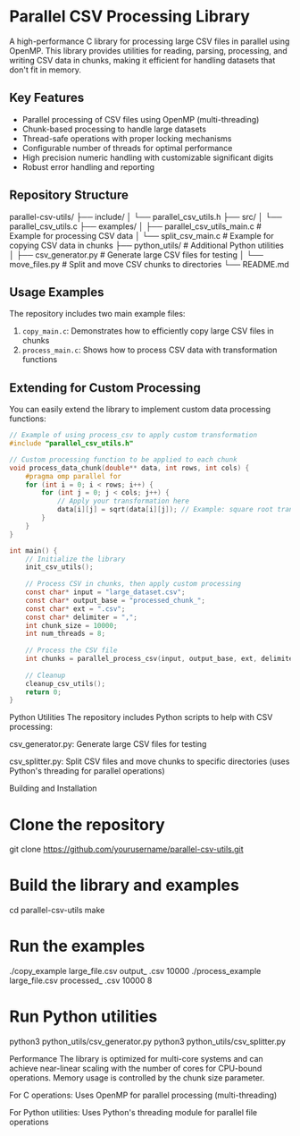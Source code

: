 # Parallel CSV Processing Library

A high-performance C library for processing large CSV files in parallel using OpenMP. This library provides utilities for reading, parsing, processing, and writing CSV data in chunks, making it efficient for handling datasets that don't fit in memory.

## Key Features

- Parallel processing of CSV files using OpenMP (multi-threading)
- Chunk-based processing to handle large datasets
- Thread-safe operations with proper locking mechanisms
- Configurable number of threads for optimal performance
- High precision numeric handling with customizable significant digits
- Robust error handling and reporting

## Repository Structure
parallel-csv-utils/
├── include/
│ └── parallel_csv_utils.h
├── src/
│ └── parallel_csv_utils.c
├── examples/
│ ├── parallel_csv_utils_main.c # Example for processing CSV data 
│ └── split_csv_main.c # Example for copying CSV data in chunks
├── python_utils/ # Additional Python utilities
│ ├── csv_generator.py # Generate large CSV files for testing
│ └── move_files.py # Split and move CSV chunks to directories
└── README.md


## Usage Examples

The repository includes two main example files:

1. `copy_main.c`: Demonstrates how to efficiently copy large CSV files in chunks
2. `process_main.c`: Shows how to process CSV data with transformation functions

## Extending for Custom Processing

You can easily extend the library to implement custom data processing functions:

```c
// Example of using process_csv to apply custom transformation
#include "parallel_csv_utils.h"

// Custom processing function to be applied to each chunk
void process_data_chunk(double** data, int rows, int cols) {
    #pragma omp parallel for
    for (int i = 0; i < rows; i++) {
        for (int j = 0; j < cols; j++) {
            // Apply your transformation here
            data[i][j] = sqrt(data[i][j]); // Example: square root transformation
        }
    }
}

int main() {
    // Initialize the library
    init_csv_utils();
    
    // Process CSV in chunks, then apply custom processing
    const char* input = "large_dataset.csv";
    const char* output_base = "processed_chunk_";
    const char* ext = ".csv";
    const char* delimiter = ",";
    int chunk_size = 10000;
    int num_threads = 8;
    
    // Process the CSV file
    int chunks = parallel_process_csv(input, output_base, ext, delimiter, chunk_size, num_threads);
    
    // Cleanup
    cleanup_csv_utils();
    return 0;
}

```

Python Utilities
The repository includes Python scripts to help with CSV processing:

csv_generator.py: Generate large CSV files for testing

csv_splitter.py: Split CSV files and move chunks to specific directories (uses Python's threading for parallel operations)

Building and Installation

# Clone the repository
git clone https://github.com/yourusername/parallel-csv-utils.git

# Build the library and examples
cd parallel-csv-utils
make

# Run the examples
./copy_example large_file.csv output_ .csv 10000
./process_example large_file.csv processed_ .csv 10000 8

# Run Python utilities
python3 python_utils/csv_generator.py
python3 python_utils/csv_splitter.py

Performance
The library is optimized for multi-core systems and can achieve near-linear scaling with the number of cores for CPU-bound operations. Memory usage is controlled by the chunk size parameter.

For C operations: Uses OpenMP for parallel processing (multi-threading)

For Python utilities: Uses Python's threading module for parallel file operations